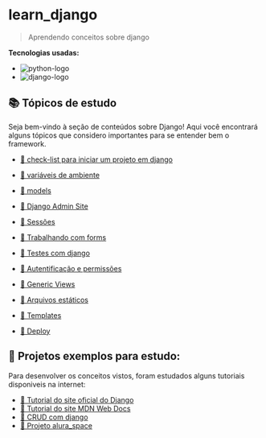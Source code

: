 # learn_django

> Aprendendo conceitos sobre django

**Tecnologias usadas:**
- ![python-logo](https://img.shields.io/badge/python-yellow?style=for-the-badge&logo=python&logoColor=white&labelColor=blue)
- ![django-logo](https://img.shields.io/badge/django-228B22?style=for-the-badge&logo=django&logoColor=white&labelColor=228B22)

## 📚 Tópicos de estudo

Seja bem-vindo à seção de conteúdos sobre Django! Aqui você encontrará alguns tópicos que considero importantes para se entender bem o framework.

- [📌 check-list para iniciar um projeto em django](https://github.com/CarlosG18/learn_django/blob/main/assuntos/check_list.md)

- [📌 variáveis de ambiente](https://github.com/CarlosG18/learn_django/blob/main/assuntos/var_amb.md)

- [📌 models](https://github.com/CarlosG18/learn_django/blob/main/assuntos/models.md)

- [📌 Django Admin Site ](https://github.com/CarlosG18/learn_django/blob/main/assuntos/site_admin.md)

- [📌 Sessões](https://github.com/CarlosG18/learn_django/blob/main/assuntos/sessoes.md)

- [📌 Trabalhando com forms](https://github.com/CarlosG18/learn_django/blob/main/assuntos/forms.md)

- [📌 Testes com django](https://github.com/CarlosG18/learn_django/blob/main/assuntos/testes.md)

- [📌 Autentificação e permissões](https://github.com/CarlosG18/learn_django/blob/main/assuntos/auth.md)

- [📌 Generic Views](https://github.com/CarlosG18/learn_django/blob/main/assuntos/generic_views.md)

- [📌 Arquivos estáticos](https://github.com/CarlosG18/learn_django/blob/main/assuntos/static_files.md)

- [📌 Templates](https://github.com/CarlosG18/learn_django/blob/main/assuntos/templates.md)

- [📌 Deploy](https://github.com/CarlosG18/learn_django/blob/main/assuntos/deploy.md)

## 📁 Projetos exemplos para estudo:

Para desenvolver os conceitos vistos, foram estudados alguns tutoriais disponiveis na internet:

- [🚩 Tutorial do site oficial do Django](https://github.com/CarlosG18/polls_django)
- [🚩 Tutorial do site MDN Web Docs](https://github.com/CarlosG18/locallibrary_django)
- [🚩 CRUD com django](https://github.com/CarlosG18/CRUD_django)
- [🚩 Projeto alura_space](https://github.com/CarlosG18/alura_space_django)